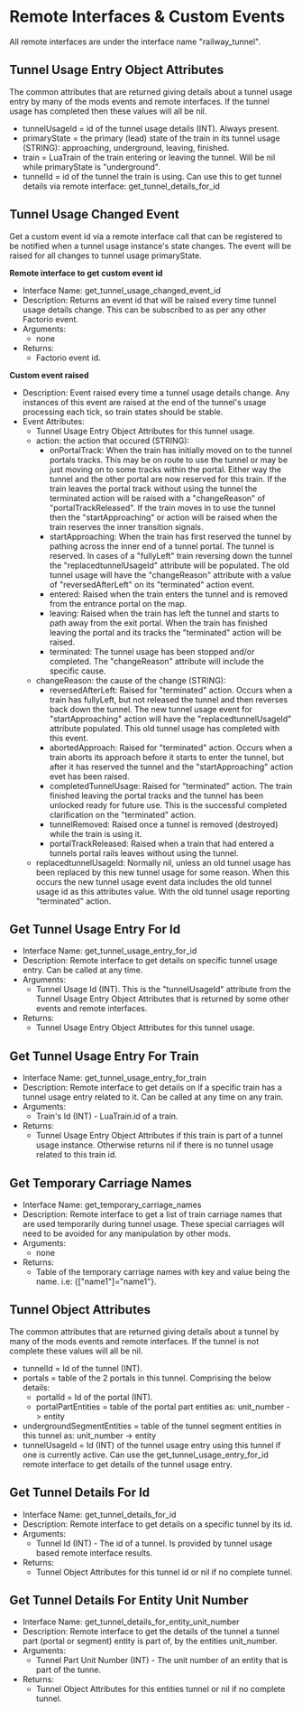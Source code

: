 Remote Interfaces & Custom Events
=================

All remote interfaces are under the interface name "railway_tunnel".



Tunnel Usage Entry Object Attributes
----------------
The common attributes that are returned giving details about a tunnel usage entry by many of the mods events and remote interfaces. If the tunnel usage has completed then these values will all be nil.
- tunnelUsageId = id of the tunnel usage details (INT). Always present.
- primaryState = the primary (lead) state of the train in its tunnel usage (STRING): approaching, underground, leaving, finished.
- train = LuaTrain of the train entering or leaving the tunnel. Will be nil while primaryState is "underground".
- tunnelId = id of the tunnel the train is using. Can use this to get tunnel details via remote interface: get_tunnel_details_for_id



Tunnel Usage Changed Event
--------------
Get a custom event id via a remote interface call that can be registered to be notified when a tunnel usage instance's state changes. The event will be raised for all changes to tunnel usage primaryState.

**Remote interface to get custom event id**
- Interface Name: get_tunnel_usage_changed_event_id
- Description: Returns an event id that will be raised every time tunnel usage details change. This can be subscribed to as per any other Factorio event.
- Arguments:
    - none
- Returns:
    - Factorio event id.

**Custom event raised**
- Description: Event raised every time a tunnel usage details change. Any instances of this event are raised at the end of the tunnel's usage processing each tick, so train states should be stable.
- Event Attributes:
    - Tunnel Usage Entry Object Attributes for this tunnel usage.
    - action: the action that occured (STRING):
        - onPortalTrack: When the train has initially moved on to the tunnel portals tracks. This may be on route to use the tunnel or may be just moving on to some tracks within the portal. Either way the tunnel and the other portal are now reserved for this train. If the train leaves the portal track without using the tunnel the terminated action will be raised with a "changeReason" of "portalTrackReleased". If the train moves in to use the tunnel then the "startApproaching" or action will be raised when the train reserves the inner transition signals.
        - startApproaching: When the train has first reserved the tunnel by pathing across the inner end of a tunnel portal. The tunnel is reserved. In cases of a "fullyLeft" train reversing down the tunnel the "replacedtunnelUsageId" attribute will be populated. The old tunnel usage will have the "changeReason" attribute with a value of "reversedAfterLeft" on its "terminated" action event.
        - entered: Raised when the train enters the tunnel and is removed from the entrance portal on the map.
        - leaving: Raised when the train has left the tunnel and starts to path away from the exit portal. When the train has finished leaving the portal and its tracks the "terminated" action will be raised.
        - terminated: The tunnel usage has been stopped and/or completed. The "changeReason" attribute will include the specific cause.
    - changeReason: the cause of the change (STRING):
        - reversedAfterLeft: Raised for "terminated" action. Occurs when a train has fullyLeft, but not released the tunnel and then reverses back down the tunnel. The new tunnel usage event for "startApproaching" action will have the "replacedtunnelUsageId" attribute populated. This old tunnel usage has completed with this event.
        - abortedApproach: Raised for "terminated" action. Occurs when a train aborts its approach before it starts to enter the tunnel, but after it has reserved the tunnel and the "startApproaching" action evet has been raised.
        - completedTunnelUsage: Raised for "terminated" action. The train finished leaving the portal tracks and the tunnel has been unlocked ready for future use. This is the successful completed clarification on the "terminated" action.
        - tunnelRemoved: Raised once a tunnel is removed (destroyed) while the train is using it.
        - portalTrackReleased: Raised when a train that had entered a tunnels portal rails leaves without using the tunnel.
    - replacedtunnelUsageId: Normally nil, unless an old tunnel usage has been replaced by this new tunnel usage for some reason. When this occurs the new tunnel usage event data includes the old tunnel usage id as this attributes value. With the old tunnel usage reporting "terminated" action.



Get Tunnel Usage Entry For Id
----------------

- Interface Name: get_tunnel_usage_entry_for_id
- Description: Remote interface to get details on specific tunnel usage entry. Can be called at any time.
- Arguments:
    - Tunnel Usage Id (INT). This is the "tunnelUsageId" attribute from the Tunnel Usage Entry Object Attributes that is returned by some other events and remote interfaces.
- Returns:
    - Tunnel Usage Entry Object Attributes for this tunnel usage.



Get Tunnel Usage Entry For Train
----------------

- Interface Name: get_tunnel_usage_entry_for_train
- Description: Remote interface to get details on if a specific train has a tunnel usage entry related to it. Can be called at any time on any train.
- Arguments:
    - Train's Id (INT) - LuaTrain.id of a train.
- Returns:
    - Tunnel Usage Entry Object Attributes if this train is part of a tunnel usage instance. Otherwise returns nil if there is no tunnel usage related to this train id.



Get Temporary Carriage Names
----------------

- Interface Name: get_temporary_carriage_names
- Description: Remote interface to get a list of train carriage names that are used temporarily during tunnel usage. These special carriages will need to be avoided for any manipulation by other mods.
- Arguments:
    - none
- Returns:
    - Table of the temporary carriage names with key and value being the name. i.e: {["name1"]="name1"}.



Tunnel Object Attributes
----------------

The common attributes that are returned giving details about a tunnel by many of the mods events and remote interfaces. If the tunnel is not complete these values will all be nil.
- tunnelId = Id of the tunnel (INT).
- portals = table of the 2 portals in this tunnel. Comprising the below details:
    - portalId = Id of the portal (INT).
    - portalPartEntities = table of the portal part entities as: unit_number -> entity
- undergroundSegmentEntities = table of the tunnel segment entities in this tunnel as: unit_number -> entity
- tunnelUsageId = Id (INT) of the tunnel usage entry using this tunnel if one is currently active. Can use the get_tunnel_usage_entry_for_id remote interface to get details of the tunnel usage entry.



Get Tunnel Details For Id
-----------------

- Interface Name: get_tunnel_details_for_id
- Description: Remote interface to get details on a specific tunnel by its id.
- Arguments:
    - Tunnel Id (INT) - The id of a tunnel. Is provided by tunnel usage based remote interface results.
- Returns:
    - Tunnel Object Attributes for this tunnel id or nil if no complete tunnel.



Get Tunnel Details For Entity Unit Number
-----------------

- Interface Name: get_tunnel_details_for_entity_unit_number
- Description: Remote interface to get the details of the tunnel a tunnel part (portal or segment) entity is part of, by the entities unit_number.
- Arguments:
    - Tunnel Part Unit Number (INT) - The unit number of an entity that is part of the tunne.
- Returns:
    - Tunnel Object Attributes for this entities tunnel or nil if no complete tunnel.
